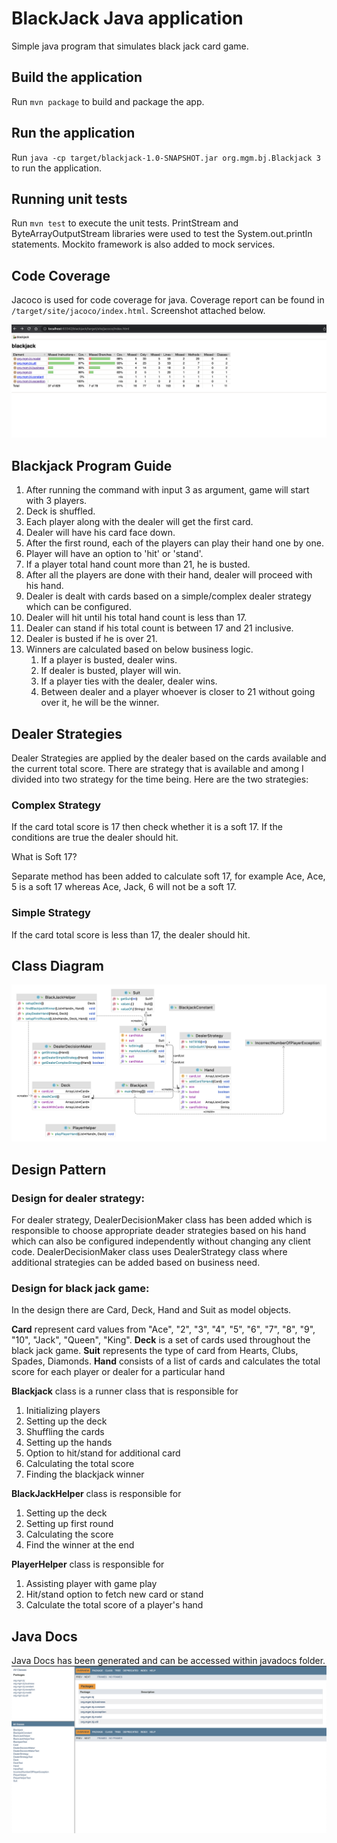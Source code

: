 # BlackJack Java application

Simple java program that simulates black jack card game.

## Build the application

Run `mvn package` to build and package the app.

## Run the application

Run `java -cp target/blackjack-1.0-SNAPSHOT.jar org.mgm.bj.Blackjack 3` to run the application.

## Running unit tests

Run `mvn test` to execute the unit tests. PrintStream and ByteArrayOutputStream libraries were used to test the System.out.println statements. Mockito framework is also added to mock services.

## Code Coverage
Jacoco is used for code coverage for java. Coverage report can be found in `/target/site/jacoco/index.html`. Screenshot attached below.

![Code Coverage](/images/code_coverage.png?raw=true "Code Coverage")

## Blackjack Program Guide

1. After running the command with input 3 as argument, game will start with 3 players.
2. Deck is shuffled.
3. Each player along with the dealer will get the first card.
4. Dealer will have his card face down.
5. After the first round, each of the players can play their hand one by one.
6. Player will have an option to 'hit' or 'stand'.
7. If a player total hand count more than 21, he is busted.
8. After all the players are done with their hand, dealer will proceed with his hand.
9. Dealer is dealt with cards based on a simple/complex dealer strategy which can be configured.
10. Dealer will hit until his total hand count is less than 17.
11. Dealer can stand if his total count is between 17 and 21 inclusive.
12. Dealer is busted if he is over 21.
13. Winners are calculated based on below business logic.
    1. If a player is busted, dealer wins.
    2. If dealer is busted, player will win.
    3. If a player ties with the dealer, dealer wins.
    4. Between dealer and a player whoever is closer to 21 without going over it, he will be the winner.

## Dealer Strategies
Dealer Strategies are applied by the dealer based on the cards available and the current total score. There are strategy that is available and among I divided into two strategy for the time being. Here are the two strategies:
### Complex Strategy
If the card total score is 17 then check whether it is a soft 17. If the conditions are true the dealer should hit.

What is Soft 17?

Separate method has been added to calculate soft 17, for example Ace, Ace, 5 is a soft 17 whereas Ace, Jack, 6 will not be a soft 17. 

### Simple Strategy
If the card total score is less than 17, the dealer should hit.

## Class Diagram
![Class Diagram](/images/class_diagram.png?raw=true "Class Diagram")

## Design Pattern
### Design for dealer strategy:
For dealer strategy, DealerDecisionMaker class has been added which is responsible to choose appropriate deader strategies based on his hand which can also be configured independently without changing any client code. DealerDecisionMaker class uses DealerStrategy class where additional strategies can be added based on business need. 

### Design for black jack game:
In the design there are Card, Deck, Hand and Suit as model objects.

**Card** represent card values from "Ace", "2", "3", "4", "5", "6", "7", "8", "9", "10", "Jack", "Queen", "King".
**Deck** is a set of cards used throughout the black jack game.
**Suit** represents the type of card from Hearts, Clubs, Spades, Diamonds.
**Hand** consists of a list of cards and calculates the total score for each player or dealer for a particular hand

**Blackjack** class is a runner class that is responsible for 
1. Initializing players
2. Setting up the deck
3. Shuffling the cards
4. Setting up the hands
5. Option to hit/stand for additional card
6. Calculating the total score
7. Finding the blackjack winner

**BlackJackHelper** class is responsible for 
1. Setting up the deck
2. Setting up first round
3. Calculating the score 
4. Find the winner at the end

**PlayerHelper** class is responsible for 
1. Assisting player with game play
2. Hit/stand option to fetch new card or stand
3. Calculate the total score of a player's hand

## Java Docs
Java Docs has been generated and can be accessed within javadocs folder. 
![Java Doc](/images/javaDoc.png?raw=true "Java Docs")